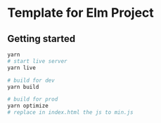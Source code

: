# Template for Elm Project

## Getting started

```sh
yarn
# start live server
yarn live

# build for dev
yarn build

# build for prod
yarn optimize
# replace in index.html the js to min.js
```
